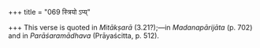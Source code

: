 +++
title = "069 स्त्रियो ऽप्य्"

+++
This verse is quoted in *Mitākṣarā* (3.21?);—in *Madanapārijāta* (p.
702) and in *Parāśaramādhava* (Prāyaścitta, p. 512).


